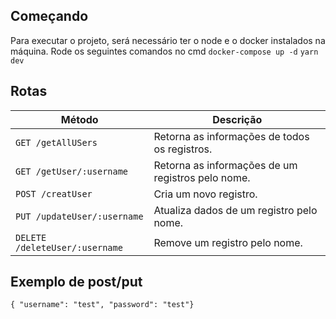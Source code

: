 ## Começando
Para executar o projeto, será necessário ter o node e o docker instalados na máquina.
Rode os seguintes comandos no cmd
`docker-compose up -d`
`yarn dev`

## Rotas
| Método | Descrição |
|---|---|
| `GET /getAllUSers` | Retorna as informações de todos os registros. |
| `GET /getUser/:username` | Retorna as informações de um registros pelo nome. |
| `POST /creatUser` | Cria um novo registro. |
| `PUT /updateUser/:username` | Atualiza dados de um registro pelo nome. |
| `DELETE /deleteUser/:username` | Remove um registro pelo nome. |

## Exemplo de post/put

`{ "username": "test", "password": "test"}`
